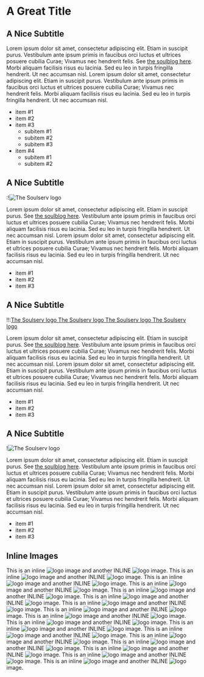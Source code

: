 
# A Great Title

## A Nice Subtitle

Lorem ipsum dolor sit amet, consectetur adipiscing elit. Etiam in suscipit purus.
Vestibulum ante ipsum primis in faucibus orci luctus et ultrices posuere cubilia Curae; Vivamus nec hendrerit felis.
See [the soulblog here](http://blog.soulserv.net).
Morbi aliquam facilisis risus eu lacinia. Sed eu leo in turpis fringilla hendrerit. Ut nec accumsan nisl.
Lorem ipsum dolor sit amet, consectetur adipiscing elit. Etiam in suscipit purus.
Vestibulum ante ipsum primis in faucibus orci luctus et ultrices posuere cubilia Curae; Vivamus nec hendrerit felis.
Morbi aliquam facilisis risus eu lacinia. Sed eu leo in turpis fringilla hendrerit. Ut nec accumsan nisl.

* item #1
* item #2
* item #3
	* subitem #1
	* subitem #2
	* subitem #3
* item #4
	* subitem #1
	* subitem #2

## A Nice Subtitle

:!![The Soulserv logo](soulserv.png)

Lorem ipsum dolor sit amet, consectetur adipiscing elit. Etiam in suscipit purus.
See [the soulblog here](http://blog.soulserv.net).
Vestibulum ante ipsum primis in faucibus orci luctus et ultrices posuere cubilia Curae; Vivamus nec hendrerit felis.
Morbi aliquam facilisis risus eu lacinia. Sed eu leo in turpis fringilla hendrerit. Ut nec accumsan nisl.
Lorem ipsum dolor sit amet, consectetur adipiscing elit. Etiam in suscipit purus.
Vestibulum ante ipsum primis in faucibus orci luctus et ultrices posuere cubilia Curae; Vivamus nec hendrerit felis.
Morbi aliquam facilisis risus eu lacinia. Sed eu leo in turpis fringilla hendrerit. Ut nec accumsan nisl.

* item #1
* item #2
* item #3

## A Nice Subtitle

!!:[The Soulserv logo The Soulserv logo The Soulserv logo The Soulserv logo](soulserv.png)

Lorem ipsum dolor sit amet, consectetur adipiscing elit. Etiam in suscipit purus.
See [the soulblog here](http://blog.soulserv.net).
Vestibulum ante ipsum primis in faucibus orci luctus et ultrices posuere cubilia Curae; Vivamus nec hendrerit felis.
Morbi aliquam facilisis risus eu lacinia. Sed eu leo in turpis fringilla hendrerit. Ut nec accumsan nisl.
Lorem ipsum dolor sit amet, consectetur adipiscing elit. Etiam in suscipit purus.
Vestibulum ante ipsum primis in faucibus orci luctus et ultrices posuere cubilia Curae; Vivamus nec hendrerit felis.
Morbi aliquam facilisis risus eu lacinia. Sed eu leo in turpis fringilla hendrerit. Ut nec accumsan nisl.

* item #1
* item #2
* item #3

## A Nice Subtitle

!![The Soulserv logo](soulserv.png)

Lorem ipsum dolor sit amet, consectetur adipiscing elit. Etiam in suscipit purus.
See [the soulblog here](http://blog.soulserv.net).
Vestibulum ante ipsum primis in faucibus orci luctus et ultrices posuere cubilia Curae; Vivamus nec hendrerit felis.
Morbi aliquam facilisis risus eu lacinia. Sed eu leo in turpis fringilla hendrerit. Ut nec accumsan nisl.
Lorem ipsum dolor sit amet, consectetur adipiscing elit. Etiam in suscipit purus.
Vestibulum ante ipsum primis in faucibus orci luctus et ultrices posuere cubilia Curae; Vivamus nec hendrerit felis.
Morbi aliquam facilisis risus eu lacinia. Sed eu leo in turpis fringilla hendrerit. Ut nec accumsan nisl.

* item #1
* item #2
* item #3

## Inline Images

This is an inline ![logo](soulserv.png) image and another INLINE ![logo](soulserv.png) image. 
This is an inline ![logo](soulserv.png) image and another INLINE ![logo](soulserv.png) image. 
This is an inline ![logo](soulserv.png) image and another INLINE ![logo](soulserv.png) image. 
This is an inline ![logo](soulserv.png) image and another INLINE ![logo](soulserv.png) image. 
This is an inline ![logo](soulserv.png) image and another INLINE ![logo](soulserv.png) image. 
This is an inline ![logo](soulserv.png) image and another INLINE ![logo](soulserv.png) image. 
This is an inline ![logo](soulserv.png) image and another INLINE ![logo](soulserv.png) image. 
This is an inline ![logo](soulserv.png) image and another INLINE ![logo](soulserv.png) image. 
This is an inline ![logo](soulserv.png) image and another INLINE ![logo](soulserv.png) image. 
This is an inline ![logo](soulserv.png) image and another INLINE ![logo](soulserv.png) image. 
This is an inline ![logo](soulserv.png) image and another INLINE ![logo](soulserv.png) image. 
This is an inline ![logo](soulserv.png) image and another INLINE ![logo](soulserv.png) image. 
This is an inline ![logo](soulserv.png) image and another INLINE ![logo](soulserv.png) image. 
This is an inline ![logo](soulserv.png) image and another INLINE ![logo](soulserv.png) image. 
This is an inline ![logo](soulserv.png) image and another INLINE ![logo](soulserv.png) image. 
This is an inline ![logo](soulserv.png) image and another INLINE ![logo](soulserv.png) image. 
This is an inline ![logo](soulserv.png) image and another INLINE ![logo](soulserv.png) image. 

